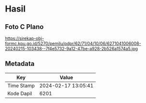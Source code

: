 # Hasil

## Foto C Plano

https://sirekap-obj-formc.kpu.go.id/5270/pemilu/pdpr/62/71/04/10/06/6271041006008-20240215-103438--7f4e5732-9a12-47be-a928-2b526a1574a5.jpg


## Metadata

| Key        | Value               |
| ---------- | ------------------- |
| Time Stamp | 2024-02-17 13:05:41 |
| Kode Dapil | 6201                |



